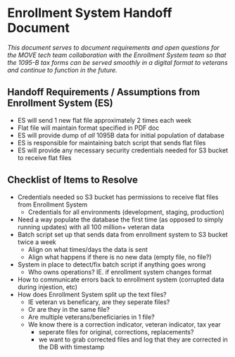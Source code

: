 
# Enrollment System Handoff Document

*This document serves to document requirements and open questions for the MOVE tech team collaboration with the Enrollment System team so that the 1095-B tax forms can be served smoothly in a digital format to veterans and continue to function in the future.* 

## Handoff Requirements / Assumptions from Enrollment System (ES)

* ES will send 1 new flat file approximately 2 times each week
* Flat file will maintain format specified in PDF doc 
* ES will provide dump of *all* 1095B data for initial population of database
* ES is responsible for maintaining batch script that sends flat files
* ES will provide any necessary security credentials needed for S3 bucket to receive flat files

## Checklist of Items to Resolve

* Credentials needed so S3 bucket has permissions to receive flat files from Enrollment System
    * Credentials for all environments (development, staging, production)
* Need a way populate the database the first time (as opposed to simply running updates) with all 100 million+ veteran data
* Batch script set up that sends data from enrollment system to S3 bucket twice a week
    * Align on what times/days the data is sent
    * Align what happens if there is no new data (empty file, no file?)
* System in place to detect/fix batch script if anything goes wrong 
    * Who owns operations? IE. if enrollment system changes format 
* How to communicate errors back to enrollment system (corrupted data during injestion, etc)
* How does Enrollment System split up the text files? 
	* IE veteran vs beneficary, are they seperate files?
	* Or are they in the same file? 
	* Are multiple veterans/beneficiaries in 1 file? 
	* We know there is a correction indicator, veteran indicator, tax year
		* seperate files for original, corrections, replacements? 
		* we want to grab corrected files and log that they are corrected in the DB with timestamp 

	

